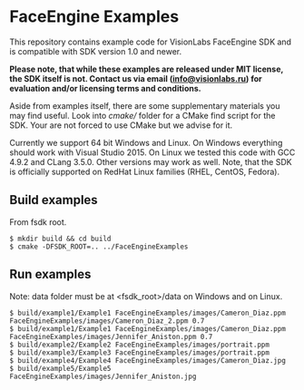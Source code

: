 # FaceEngine Examples
This repository contains example code for VisionLabs FaceEngine SDK and is compatible
with SDK version 1.0 and newer.

**Please note, that while these examples are released under MIT license, the SDK itself is not.
Contact us via email (info@visionlabs.ru) for evaluation and/or licensing terms and conditions.**

Aside from examples itself, there are some supplementary materials you may find useful.
Look into *cmake/* folder for a CMake find script for the SDK. Your are not forced to use
CMake but we advise for it.

Currently we support 64 bit Windows and Linux. On Windows everything should work with
Visual Studio 2015. On Linux we tested this code with GCC 4.9.2 and CLang 3.5.0.
Other versions may work as well. Note, that the SDK is officially supported on RedHat
Linux families (RHEL, CentOS, Fedora).

## Build examples
From fsdk root.
```
$ mkdir build && cd build
$ cmake -DFSDK_ROOT=.. ../FaceEngineExamples
```

## Run examples
Note: data folder must be at <fsdk_root>/data on Windows and on Linux.
```
$ build/example1/Example1 FaceEngineExamples/images/Cameron_Diaz.ppm FaceEngineExamples/images/Cameron_Diaz_2.ppm 0.7
$ build/example1/Example1 FaceEngineExamples/images/Cameron_Diaz.ppm FaceEngineExamples/images/Jennifer_Aniston.ppm 0.7
$ build/example2/Example2 FaceEngineExamples/images/portrait.ppm
$ build/example3/Example3 FaceEngineExamples/images/portrait.ppm
$ build/example4/Example4 FaceEngineExamples/images/Cameron_Diaz.jpg
$ build/example5/Example5 FaceEngineExamples/images/Jennifer_Aniston.jpg
```
